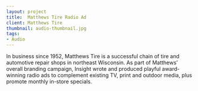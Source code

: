```yaml
---
layout: project
title:  Matthews Tire Radio Ad
client: Matthews Tire
thumbnail: audio-thumbnail.jpg
tags:
- Audio
---
```


In business since 1952, Matthews Tire is a successful chain of tire and automotive repair shops in northeast Wisconsin. As part of Matthews’ overall branding campaign, Insight wrote and produced playful award-winning radio ads to complement existing TV, print and outdoor media, plus promote monthly in-store specials. 
